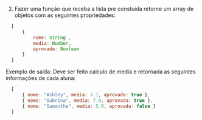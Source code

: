 2) Fazer uma função que receba a lista pre constuida retorne um array de objetos com as seguintes propriedades:
```javascript
  [
      { 
          nome: String , 
          media: Number, 
          aprovada: Boolean 
      }
  ] 
```
Exemplo de saída: Deve ser feito calculo de media e retornada as seguintes informações de cada aluna:
```javascript
  [
      { nome: "Ashley", media: 7.1, aprovada: true },
      { nome: "Sabrina", media: 7.9, aprovada: true },
      { nome: "Samantha", media: 5.0, aprovada: false }
  ]
```
